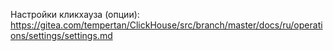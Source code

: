 Настройки кликхауза (опции):
https://gitea.com/tempertan/ClickHouse/src/branch/master/docs/ru/operations/settings/settings.md
